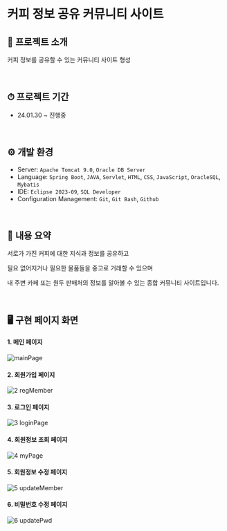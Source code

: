 # 커피 정보 공유 커뮤니티 사이트

## 📖 프로젝트 소개
커피 정보를 공유할 수 있는 커뮤니티 사이트 형성

<br>

## ⏱ 프로젝트 기간
* 24.01.30 ~ 진행중

<br>

## ⚙ 개발 환경
- Server: `Apache Tomcat 9.0`, `Oracle DB Server`
- Language: `Spring Boot`, `JAVA`, `Servlet`, `HTML`, `CSS`, `JavaScript`, `OracleSQL`, `Mybatis`
- IDE: `Eclipse 2023-09`, `SQL Developer`
- Configuration Management: `Git`, `Git Bash`, `Github`

<br>

## 🔗 내용 요약
서로가 가진 커피에 대한 지식과 정보를 공유하고

필요 없어지거나 필요한 물품들을 중고로 거래할 수 있으며

내 주변 카페 또는 원두 판매처의 정보를 알아볼 수 있는 종합 커뮤니티 사이트입니다.

<br>

## 🖥️ 구현 페이지 화면
#### 1. 메인 페이지 
![mainPage](https://github.com/Mincheol0721/coffee/assets/41099574/a5660fa7-9955-4261-aa84-160d49660484)

#### 2. 회원가입 페이지
![2  regMember](https://github.com/Mincheol0721/coffee/assets/41099574/de46ce14-7284-4c31-a9af-6f4982e32cad)

#### 3. 로그인 페이지
![3  loginPage](https://github.com/Mincheol0721/coffee/assets/41099574/d8dd2fdb-20b9-43bf-a147-2b07c995c694)

#### 4. 회원정보 조회 페이지
![4  myPage](https://github.com/Mincheol0721/coffee/assets/41099574/aa22633d-d098-4ea5-a59f-f3677b454b26)

#### 5. 회원정보 수정 페이지
![5  updateMember](https://github.com/Mincheol0721/coffee/assets/41099574/6498ce7a-c0f0-43a7-8af3-c362e028956c)

#### 6. 비밀번호 수정 페이지
![6  updatePwd](https://github.com/Mincheol0721/coffee/assets/41099574/e4b48f29-d977-46a8-8cd2-c2d716480cc1)






